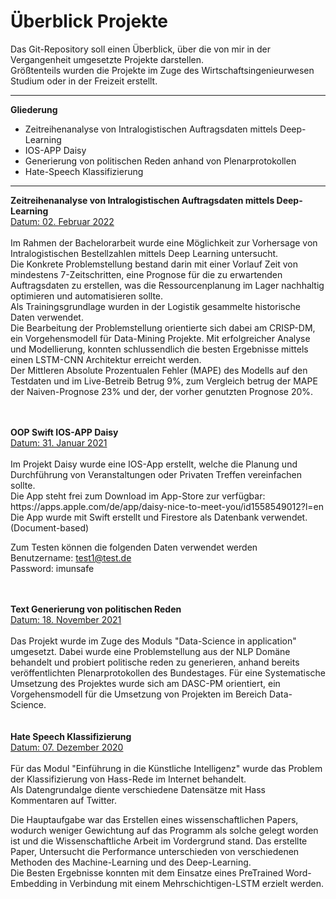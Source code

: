 # Überblick Projekte

Das Git-Repository soll einen Überblick, über die von mir in der Vergangenheit umgesetzte Projekte darstellen.<br>
Größtenteils wurden die Projekte im Zuge des Wirtschaftsingenieurwesen Studium oder in der Freizeit erstellt.<br>

<hr>
<p> <b>Gliederung</b>
<ul>
  <li>	Zeitreihenanalyse von Intralogistischen Auftragsdaten mittels Deep-Learning</li>
  <li>	IOS-APP Daisy</li>
  <li>	Generierung von politischen Reden anhand von Plenarprotokollen</li>
  <li>	Hate-Speech Klassifizierung</li>
</ul>
<hr>


<b>Zeitreihenanalyse von Intralogistischen Auftragsdaten mittels Deep-Learning</b>
<br>
<U>Datum: 02. Februar 2022</U>
<br><br>
Im Rahmen der Bachelorarbeit wurde eine Möglichkeit zur Vorhersage von Intralogistischen Bestellzahlen mittels Deep Learning untersucht.<br> 
Die Konkrete Problemstellung bestand darin mit einer Vorlauf Zeit von mindestens 7-Zeitschritten, eine Prognose für die zu erwartenden Auftragsdaten zu erstellen, was die Ressourcenplanung im Lager nachhaltig optimieren und automatisieren sollte.<br>
Als Trainingsgrundlage wurden in der Logistik gesammelte historische Daten verwendet.<br>
Die  Bearbeitung der Problemstellung orientierte sich dabei am CRISP-DM, ein Vorgehensmodell für Data-Mining Projekte. 
Mit erfolgreicher Analyse und Modellierung, konnten schlussendlich die besten Ergebnisse mittels einen LSTM-CNN Architektur erreicht werden.<br>
Der Mittleren Absolute Prozentualen Fehler (MAPE) des Modells auf den Testdaten und im Live-Betreib Betrug 9%, zum Vergleich betrug der MAPE der Naiven-Prognose 23% und der, der vorher genutzten Prognose 20%.

<br>

<br>
<b>OOP Swift IOS-APP Daisy</b>
<br><u> Datum: 31. Januar 2021</u>
<br><br>
Im Projekt Daisy wurde eine IOS-App erstellt, welche die Planung und Durchführung von Veranstaltungen oder Privaten Treffen vereinfachen sollte.<br> Die App steht frei zum Download im App-Store zur verfügbar: https://apps.apple.com/de/app/daisy-nice-to-meet-you/id1558549012?l=en <br>
Die App wurde mit Swift erstellt und Firestore als Datenbank verwendet. (Document-based)<br>

Zum Testen können die folgenden Daten verwendet werden<br>
Benutzername: test1@test.de<br>
Password: imunsafe<br>
<br>

<br>
<b>Text Generierung von politischen Reden </b>
<br><u>Datum: 18. November 2021</u>
<br><br>
Das Projekt wurde im Zuge des Moduls "Data-Science in application" umgesetzt. Dabei wurde eine Problemstellung aus der NLP Domäne behandelt und probiert politische reden zu generieren, anhand bereits veröffentlichten Plenarprotokollen des Bundestages. Für eine Systematische Umsetzung des Projektes wurde sich am DASC-PM orientiert, ein Vorgehensmodell für die Umsetzung von Projekten im Bereich Data-Science.
 
<br>
<br>
<br>
<b>Hate Speech Klassifizierung </b>
<br><u> Datum: 07. Dezember 2020</u>
<br><br>
Für das Modul "Einführung in die Künstliche Intelligenz" wurde das Problem der Klassifizierung von Hass-Rede im Internet behandelt.<br> Als Datengrundalge diente verschiedene Datensätze mit Hass Kommentaren auf Twitter.<br>

Die Hauptaufgabe war das Erstellen eines wissenschaftlichen Papers, wodurch weniger Gewichtung auf das Programm als solche gelegt worden ist und die Wissenschaftliche Arbeit im Vordergrund stand.
Das erstellte Paper, Untersucht die Performance unterschieden von verschiedenen Methoden des Machine-Learning und des Deep-Learning.<br>
Die Besten Ergebnisse konnten mit dem Einsatze eines PreTrained Word-Embedding in Verbindung mit einem Mehrschichtigen-LSTM erzielt werden.<br>
<br>
<br>







